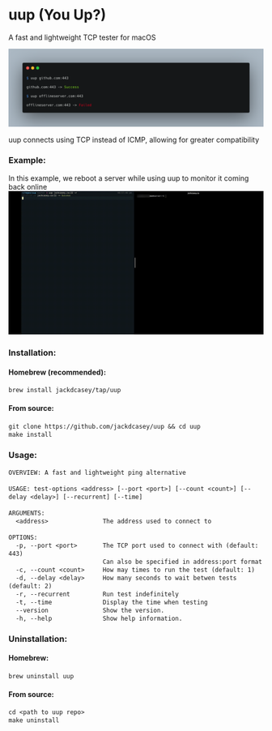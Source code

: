 # uup (You Up?)

A fast and lightweight TCP tester for macOS

![image](./screenshots/commands.png)

uup connects using TCP instead of ICMP, allowing for greater compatibility

### Example:
In this example, we reboot a server while using uup to monitor it coming back online
![image](./screenshots/uup_demo.gif)

### Installation:

#### Homebrew (recommended):
```
brew install jackdcasey/tap/uup
```
#### From source:
```
git clone https://github.com/jackdcasey/uup && cd uup
make install
```

### Usage:
```
OVERVIEW: A fast and lightweight ping alternative

USAGE: test-options <address> [--port <port>] [--count <count>] [--delay <delay>] [--recurrent] [--time]

ARGUMENTS:
  <address>               The address used to connect to

OPTIONS:
  -p, --port <port>       The TCP port used to connect with (default: 443)
                          Can also be specified in address:port format
  -c, --count <count>     How may times to run the test (default: 1)
  -d, --delay <delay>     How many seconds to wait betwen tests (default: 2)
  -r, --recurrent         Run test indefinitely
  -t, --time              Display the time when testing
  --version               Show the version.
  -h, --help              Show help information.
```
### Uninstallation:

#### Homebrew:
```
brew uninstall uup
```
#### From source:

```
cd <path to uup repo>
make uninstall
```


